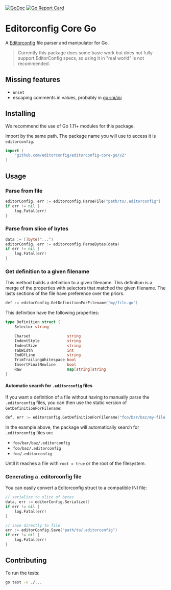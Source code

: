 <!-- Currently tests against core-test are not done so hide build status badge for now -->
<!-- [![Build Status](https://travis-ci.org/editorconfig/editorconfig-core-go.svg?branch=master)](https://travis-ci.org/editorconfig/editorconfig-core-go) -->
[![GoDoc](https://godoc.org/github.com/editorconfig/editorconfig-core-go?status.svg)](https://godoc.org/github.com/editorconfig/editorconfig-core-go)
[![Go Report Card](https://goreportcard.com/badge/github.com/editorconfig/editorconfig-core-go)](https://goreportcard.com/report/github.com/editorconfig/editorconfig-core-go)

# Editorconfig Core Go

A [Editorconfig][editorconfig] file parser and manipulator for Go.

> Currently this package does some basic work but does not fully support
> EditorConfig specs, so using it in "real world" is not recommended.

## Missing features

- `unset`
- escaping comments in values, probably in [go-ini/ini](https://github.com/go-ini/ini)

## Installing

We recommend the use of Go 1.11+ modules for this package.

Import by the same path. The package name you will use to access it is
`editorconfig`.

```go
import (
    "github.com/editorconfig/editorconfig-core-go/v2"
)
```

## Usage

### Parse from file

```go
editorConfig, err := editorconfig.ParseFile("path/to/.editorconfig")
if err != nil {
    log.Fatal(err)
}
```

### Parse from slice of bytes

```go
data := []byte("...")
editorConfig, err := editorconfig.ParseBytes(data)
if err != nil {
    log.Fatal(err)
}
```

### Get definition to a given filename

This method builds a definition to a given filename.
This definition is a merge of the properties with selectors that matched the
given filename.
The lasts sections of the file have preference over the priors.

```go
def := editorConfig.GetDefinitionForFilename("my/file.go")
```

This definition have the following properties:

```go
type Definition struct {
	Selector string

	Charset                string
	IndentStyle            string
	IndentSize             string
	TabWidth               int
	EndOfLine              string
	TrimTrailingWhitespace bool
	InsertFinalNewline     bool
	Raw                    map[string]string
}
```

#### Automatic search for `.editorconfig` files

If you want a definition of a file without having to manually
parse the `.editorconfig` files, you can then use the static version
of `GetDefinitionForFilename`:

```go
def, err := editorconfig.GetDefinitionForFilename("foo/bar/baz/my-file.go")
```

In the example above, the package will automatically search for
`.editorconfig` files on:

- `foo/bar/baz/.editorconfig`
- `foo/baz/.editorconfig`
- `foo/.editorconfig`

Until it reaches a file with `root = true` or the root of the filesystem.

### Generating a .editorconfig file

You can easily convert a Editorconfig struct to a compatible INI file:

```go
// serialize to slice of bytes
data, err := editorConfig.Serialize()
if err != nil {
    log.Fatal(err)
}

// save directly to file
err := editorConfig.Save("path/to/.editorconfig")
if err != nil {
    log.Fatal(err)
}
```

## Contributing

To run the tests:

```bash
go test -v ./...
```

[editorconfig]: http://editorconfig.org/
